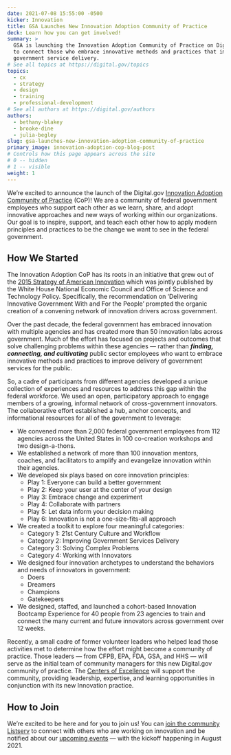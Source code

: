 ```yaml
---
date: 2021-07-08 15:55:00 -0500
kicker: Innovation
title: GSA Launches New Innovation Adoption Community of Practice
deck: Learn how you can get involved!
summary: >
  GSA is launching the Innovation Adoption Community of Practice on Digital.gov
  to connect those who embrace innovative methods and practices that improve
  government service delivery.
# See all topics at https://digital.gov/topics
topics:
  - cx
  - strategy
  - design
  - training
  - professional-development
# See all authors at https://digital.gov/authors
authors:
  - bethany-blakey
  - brooke-dine
  - julia-begley
slug: gsa-launches-new-innovation-adoption-community-of-practice
primary_image: innovation-adoption-cop-blog-post
# Controls how this page appears across the site
# 0 -- hidden
# 1 -- visible
weight: 1
---
```

We’re excited to announce the launch of the Digital.gov [Innovation Adoption Community of Practice](https://digital.gov/communities/innovation-adoption/) (CoP)! We are a community of federal government employees who support each other as we learn, share, and adopt innovative approaches and new ways of working within our organizations. Our goal is to inspire, support, and teach each other how to apply modern principles and practices to be the change we want to see in the federal government.


## How We Started

The Innovation Adoption CoP has its roots in an initiative that grew out of the [2015 Strategy of American Innovation](https://obamawhitehouse.archives.gov/sites/default/files/strategy_for_american_innovation_october_2015.pdf) which was jointly published by the White House National Economic Council and Office of Science and Technology Policy. Specifically, the recommendation on ‘Delivering Innovative Government With and For the People’ prompted the organic creation of a convening network of innovation drivers across government.

Over the past decade, the federal government has embraced innovation with multiple agencies and has created more than 50 innovation labs across government. Much of the effort has focused on projects and outcomes that solve challenging problems within these agencies — rather than ***finding, connecting, and cultivating*** public sector employees who want to embrace innovative methods and practices to improve delivery of government services for the public.

So, a cadre of participants from different agencies developed a unique collection of experiences and resources to address this gap within the federal workforce. We used an open, participatory approach to engage members of a growing, informal network of cross-government innovators. The collaborative effort established a hub, anchor concepts, and informational resources for all of the government to leverage:

* We convened more than 2,000 federal government employees from 112 agencies across the United States in 100 co-creation workshops and two design-a-thons.
* We established a network of more than 100 innovation mentors, coaches, and facilitators to amplify and evangelize innovation within their agencies.
* We developed six plays based on core innovation principles:
  * Play 1: Everyone can build a better government
  * Play 2: Keep your user at the center of your design
  * Play 3: Embrace change and experiment
  * Play 4: Collaborate with partners
  * Play 5: Let data inform your decision making
  * Play 6: Innovation is not a one-size-fits-all approach
* We created a toolkit to explore four meaningful categories:
  * Category 1: 21st Century Culture and Workflow
  * Category 2: Improving Government Services Delivery
  * Category 3: Solving Complex Problems
  * Category 4: Working with Innovators
* We designed four innovation archetypes to understand the behaviors and needs of innovators in government:
  * Doers
  * Dreamers
  * Champions
  * Gatekeepers
* We designed, staffed, and launched a cohort-based Innovation Bootcamp Experience for 40 people from 23 agencies to train and connect the many current and future innovators across government over 12 weeks.


Recently, a small cadre of former volunteer leaders who helped lead those activities met to determine how the effort might become a community of practice. Those leaders — from CFPB, EPA, FDA, GSA, and HHS — will serve as the initial team of community managers for this new Digital.gov community of practice. The [Centers of Excellence](https://coe.gsa.gov/) will support the community, providing leadership, expertise, and learning opportunities in conjunction with its new Innovation practice.

## How to Join

We’re excited to be here and for you to join us! You can [join the community Listserv](https://digital.gov/communities/innovation-adoption/) to connect with others who are working on innovation and be notified about our [upcoming events](https://digital.gov/events/) — with the kickoff happening in August 2021.
